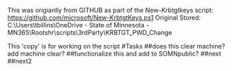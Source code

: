 
This was origianlly from GITHUB as part of the New-Krbtgtkeys script:
https://github.com/microsoft/New-KrbtgtKeys.ps1 
Original Stored:
C:\Users\tbillins\OneDrive - State of Minnesota - MN365\Rootshr\scripts\3rdParty\KRBTGT_PWD_Change

This 'copy' is for working on the script
#Tasks
##does this clear machine? add machine clear? 
##functionalize this and add to SOMNpublic?
##next
##next2